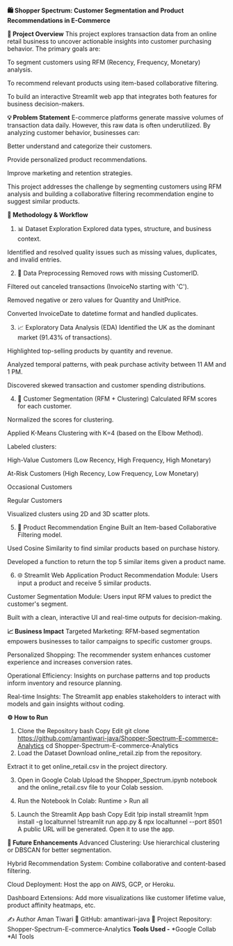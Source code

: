**🛍️ Shopper Spectrum: Customer Segmentation and Product Recommendations in E-Commerce**

**📝 Project Overview**
This project explores transaction data from an online retail business to uncover actionable insights into customer purchasing behavior. The primary goals are:

To segment customers using RFM (Recency, Frequency, Monetary) analysis.

To recommend relevant products using item-based collaborative filtering.

To build an interactive Streamlit web app that integrates both features for business decision-makers.

**💡 Problem Statement**
E-commerce platforms generate massive volumes of transaction data daily. However, this raw data is often underutilized. By analyzing customer behavior, businesses can:

Better understand and categorize their customers.

Provide personalized product recommendations.

Improve marketing and retention strategies.

This project addresses the challenge by segmenting customers using RFM analysis and building a collaborative filtering recommendation engine to suggest similar products.

**🚀 Methodology & Workflow**
1. 📊 Dataset Exploration
Explored data types, structure, and business context.

Identified and resolved quality issues such as missing values, duplicates, and invalid entries.

2. 🧹 Data Preprocessing
Removed rows with missing CustomerID.

Filtered out canceled transactions (InvoiceNo starting with 'C').

Removed negative or zero values for Quantity and UnitPrice.

Converted InvoiceDate to datetime format and handled duplicates.

3. 📈 Exploratory Data Analysis (EDA)
Identified the UK as the dominant market (91.43% of transactions).

Highlighted top-selling products by quantity and revenue.

Analyzed temporal patterns, with peak purchase activity between 11 AM and 1 PM.

Discovered skewed transaction and customer spending distributions.

4. 👥 Customer Segmentation (RFM + Clustering)
Calculated RFM scores for each customer.

Normalized the scores for clustering.

Applied K-Means Clustering with K=4 (based on the Elbow Method).

Labeled clusters:

High-Value Customers (Low Recency, High Frequency, High Monetary)

At-Risk Customers (High Recency, Low Frequency, Low Monetary)

Occasional Customers

Regular Customers

Visualized clusters using 2D and 3D scatter plots.

5. 🎯 Product Recommendation Engine
Built an Item-based Collaborative Filtering model.

Used Cosine Similarity to find similar products based on purchase history.

Developed a function to return the top 5 similar items given a product name.

6. 🌐 Streamlit Web Application
Product Recommendation Module: Users input a product and receive 5 similar products.

Customer Segmentation Module: Users input RFM values to predict the customer's segment.

Built with a clean, interactive UI and real-time outputs for decision-making.

**📈 Business Impact**
Targeted Marketing: RFM-based segmentation empowers businesses to tailor campaigns to specific customer groups.

Personalized Shopping: The recommender system enhances customer experience and increases conversion rates.

Operational Efficiency: Insights on purchase patterns and top products inform inventory and resource planning.

Real-time Insights: The Streamlit app enables stakeholders to interact with models and gain insights without coding.

**⚙️ How to Run**
1. Clone the Repository
bash
Copy
Edit
git clone https://github.com/amantiwari-java/Shopper-Spectrum-E-commerce-Analytics
cd Shopper-Spectrum-E-commerce-Analytics
2. Load the Dataset
Download online_retail.zip from the repository.

Extract it to get online_retail.csv in the project directory.

3. Open in Google Colab
Upload the Shopper_Spectrum.ipynb notebook and the online_retail.csv file to your Colab session.

4. Run the Notebook
In Colab: Runtime > Run all

5. Launch the Streamlit App
bash
Copy
Edit
!pip install streamlit
!npm install -g localtunnel
!streamlit run app.py & npx localtunnel --port 8501
A public URL will be generated. Open it to use the app.

**🔮 Future Enhancements**
Advanced Clustering: Use hierarchical clustering or DBSCAN for better segmentation.

Hybrid Recommendation System: Combine collaborative and content-based filtering.

Cloud Deployment: Host the app on AWS, GCP, or Heroku.

Dashboard Extensions: Add more visualizations like customer lifetime value, product affinity heatmaps, etc.

✍️ Author
Aman Tiwari
🔗 GitHub: amantiwari-java
📂 Project Repository: Shopper-Spectrum-E-commerce-Analytics
**Tools Used -**
*Google Collab
*AI Tools
